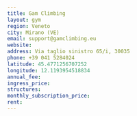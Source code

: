 ```yaml
---
title: Gam Climbing
layout: gym
region: Veneto
city: Mirano (VE)
email: support@gamclimbing.eu
website: 
address: Via taglio sinistro 65/i, 30035 
phone: +39 041 5284024
latitude: 45.4771256707252
longitude: 12.1193954518834
annual_fee: 
ingress_price: 
structures: 
monthly_subscription_price: 
rent: 
---
```


